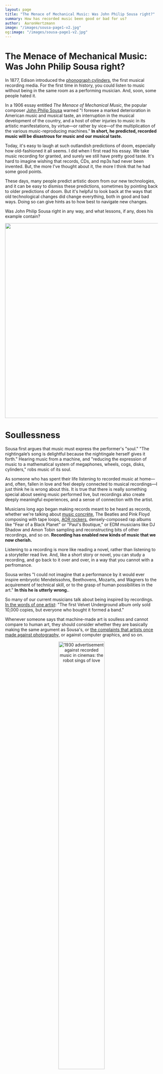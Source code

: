 ```yaml
---
layout: page
title: "The Menace of Mechanical Music: Was John Philip Sousa right?"
summary: How has recorded music been good or bad for us?
author:  AaronHertzmann
image: "/images/sousa-page1-v2.jpg"
og:image: "/images/sousa-page1-v2.jpg"
---
```


# The Menace of Mechanical Music: Was John Philip Sousa right?

In 1877, Edison introduced the [phonograph cylinders](https://en.wikipedia.org/wiki/Phonograph_cylinder), the first musical recording media. For the first time in history, you could listen to music without being in the same room as a performing musician.  And, soon, some people hated it.

In a 1906 essay entitled _The Menace of Mechanical Music_, the popular composer [John Philip Sousa](https://en.wikipedia.org/wiki/John_Philip_Sousa) warned "I foresee a marked deterioration in American music and musical taste, an interruption in the musical development of the country, and a host of other injuries to music in its artistic manifestations, by virtue—or rather by vice—of the multiplication of the various music-reproducing machines."  **In short, he predicted, recorded music will be disastrous for music and our musical taste.**

Today, it's easy to laugh at such outlandish predictions of doom, especially how old-fashioned it all seems. I did when I first read his essay.  We take music recording for granted, and surely we still have pretty good taste. It's hard to imagine wishing that records, CDs, and mp3s had never been invented. But, the more I've thought about it, the more I think that he had some good points.

These days, many people predict artistic doom from our new technologies, and it can be easy to dismiss these predictions, sometimes by pointing back to older predictions of doom. But it's helpful to look back at the ways that old technological changes did change everything, both in good and bad ways. Doing so can give hints as to how best to navigate new changes.

Was John Philip Sousa right in any way, and what lessons, if any, does his example contain?


<center>
  <a href="../../../images/sousa-page1.jpg"><img src="../../../images/sousa-page1-v2.jpg" width="640"></a>
</center>

# Soullessness

Sousa first argues that music must express the performer's "soul." "The nightingale’s song is delightful because the nightingale herself gives it forth."  Hearing music from a machine, and "reducing the expression of music to a mathematical system of megaphones, wheels, cogs, disks, cylinders," robs music of its soul.

As someone who has spent their life listening to recorded music at home—and, often, fallen in love and feel deeply connected to musical recordings—I just think he is wrong about this. It is true that there is really something special about seeing music performed live, but recordings also create deeply meaningful experiences, and a sense of connection with the artist. 

Musicians long ago began making records meant to be heard as records, whether we're talking about [music concrète](https://en.wikipedia.org/wiki/Musique_concr%C3%A8te), The Beatles and Pink Floyd composing with tape loops, [AOR rockers](https://en.wikipedia.org/wiki/Album-oriented_rock), densely-composed rap albums like "Fear of a Black Planet" or "Paul's Boutique," or EDM musicians like DJ Shadow and Amon Tobin sampling and reconstructing bits of other recordings, and so on.  **Recording has enabled new kinds of music that we now cherish.** 

Listening to a recording is more like reading a novel, rather than listening to a storyteller read live. And, like a short story or novel, you can study a recording, and go back to it over and over, in a way that you cannot with a perfromance.

Sousa writes "I could not imagine that a performance by it would ever inspire embryotic Mendelssohns, Beethovens, Mozarts, and Wagners to the acquirement of technical skill, or to the grasp of human possibilities in the art." **In this he is utterly wrong.**. 

So many of our current musicians talk about being inspired by recordings. <a href="https://www.bbc.com/news/entertainment-arts-58876732">In the words of one artist</a>: "The first Velvet Underground album only sold 10,000 copies, but everyone who bought it formed a band."

Whenever someone says that machine-made art is soulless and cannot compare to human art, they should consider whether they are basically making the same argument as Sousa's, or [the complaints that artists once made against photography](/2022/08/29/photography-history.html), or against computer graphics, and so on.


<center>
<figure>
   <p float="left">
   <img src="../../../images/cinemahistory/robot_sings_of_love.jpg" alt="1930 advertisement against recorded music in cinemas: the robot sings of love" width="60%"/>
</p>
</figure>
<figcenter><i>Advertisement from <a href="https://www.smithsonianmag.com/history/musicians-wage-war-against-evil-robots-92702721/">a 1927 campaign</a> against using recorded music in movies</i></figcenter>
</center>

# People making music together

But, on the next point, I think Sousa was right on.  

Sousa wrote "The time is coming when no one will be ready to submit himself to the ennobling discipline of learning music." In short, he wrote that people would not learn to make music because they could just listen to recordings instead of making it themselves.

He throws out many instances of camaraderie in people making music together that, individually seemed old-fashioned and absurd when I first read it.  People gathering around a campfire won't tell stories or play music, they'll just listen to recordings!  But, taken together, I think he did have a real point.

Before recorded music, friends, families and communities often made music together. Friends and family would gather in their living rooms; [the piano was the center of social life in saloons and taverns](https://www.newyorker.com/magazine/2005/06/06/the-record-effect).  

In contrast, when I grew up, at the center of most living rooms was a television. I never learned an instrument so I've never experienced it myself. I've only been around friends playing music on a handful of occasion, but, these occasions seemed magical.  I've heard from several people that singing together in groups and choirs is a powerful bonding experience.

In fact, [there's good evidence that communal bonding is the evolutionary explanation for _why we have music at all_](https://www.cambridge.org/core/journals/behavioral-and-brain-sciences/article/abs/music-as-a-coevolved-system-for-social-bonding/F1ACB3586FD3DD5965E56021F506BC4F).  [Like all arts, recorded music has its own social functions](/2021/03/22/art-is-social.html), for example, fans playing music together, and trading and selling, but I'm not sure these make up for not making music ourselves.

For most of us, experiencing music is a largely passive activity, and we've lots some of its social bonding functions. **Sousa was basically right about this.**




# Copyight

And now we come to the real reason for Sousa's article: his call for copyright protections for composers. "Composers of the music now produced so widely by the mechanical players of every sort draw no profit from it whatever. ... The composer of the most popular waltz or march of the year must see it seized, reproduced at will on wax cylinder, brass disk, or strip of perforated paper, multiplied indefinitely, and sold at large profit all over the country, without a penny of remuneration to himself for the use of this original product of his brain." 

At the time, the US had no copyright law granting composers' rights, and Sousa's article was written as part of a campaign to create one.  The campaign was successful, leading to the creation of statutory licensing for music. Every time a music recording is played publicly, whether in a dance club or in your local cafe, some amount of money must be paid to ASCAP, which in turn is paid to composers.  Licensing is compulsory, meaning that you do not need to obtain permission from the composers.  

This system seems to have been a successful and uncontroversial way to compensate and incentivize music composition, so, in that sense, Sousa was "right."







# Is it good or bad? What are the lessons?

Is recorded music good or bad?  I, for one, could not imagine giving it up, or going back in time and trying to prevent its creation, if such a thing were possible. Yet, today, we continue to struggle with the way recording has replaced human connection—to oversimplify a bit, we've gone from making music together to listening to a few enormously, skilled and talented artists at home alone.

It's hard to take Sousa's claims of the purity of performance too seriously, since his own band sold recordings for profits. And, earlier in his careeer, he had used Gilbert and Sullivan's music without compensating them, to which Arthur Sullivan had said, "It seems to be their opinion that a free and independent American citizen ought not to be robbed of his right of robbing somebody else."

New music recording and distribution technologies have since led to many, many new copyright battles, including battles over [cassette tapes](https://en.wikipedia.org/wiki/Home_Taping_Is_Killing_Music), [sampling in hip-hop](https://en.wikipedia.org/wiki/Sampling_(music)#Lawsuits), [file-sharing](https://en.wikipedia.org/wiki/File_sharing), [pop art](https://www.smithsonianmag.com/smart-news/andy-warhol-copyright-prince-fair-use-180982230/), [appropriation art](https://en.wikipedia.org/wiki/Appropriation_(art)#Examples_of_lawsuits), and on and on.  New technologies lead to compensation battles as well: [video streaming technology led to the 2023 Hollywood writers' strikes](https://www.youtube.com/watch?v=ILaU78Oo7XM), and [compensation for musicians from online streaming remains bad](https://en.wikipedia.org/wiki/Criticism_of_Spotify#Business_practices).  

Each of these battles are accompanied with absolute claims about art like Sousa's: not only does the new technology ruin compensation for artists, also it's soulless, it's bad for art.  A lot of campaigners against new technology don't just say it's bad for compensation, they say it's bad, period.  But I think we should separate these issues. 

I could not imagine wishing that these technologies themselves did not exist. You may consider yourself lucky if you have never had to go to a neighborhood video store to see what few movies you could bring home to watch, or flipped channels on a TV to see what was on—and ended up watching reruns and commercials. [Giblin and Doctorow make a compelling case](https://chokepointcapitalism.com/) that the source of current artist precarity is not, primarily, technology or copyright, but near-monopoly market conditions. 

With each new technology, the loudest voices make the most extreme arguments, for why the technology has nothing but benefits, or will ruin everything. In the words of historian Melvin Kranzberg, [technology is neither good, nor bad, but nor is it neutral](https://journals.sagepub.com/doi/abs/10.1177/027046769501500104).  

We, as humans, are so bad at intuitively reasoning about the complexities of these long-term changes. But [there are many common trends that occur again and again with new artistic technologies](/2022/12/17/when-tech-changes-art.html) studying these kinds of examples provides a useful counter against simplistic thinking and [status quo bias](/2022/12/16/status-quo-bias.html).


<center>
  <figure>
    <img src="../../../images/Home_taping_is_killing_music.png" width="280" height="231">
    <figcaption><i>Logo of a 1980s <a href="https://en.wikipedia.org/wiki/Home_Taping_Is_Killing_Music">music-industry campaign against cassette tapes</a></i></figcaption>
  </figure>
</center>


**Further reading**

* [_The Menace of Mechanical Music_](https://ocw.mit.edu/courses/21m-380-music-and-technology-contemporary-history-and-aesthetics-fall-2009/18ab3aba9fe7aa1502a55cd049333659_MIT21M_380F09_read02_sousa.pdf) by John Philip Sousa. Read it for yourself!

* [Background on Sousa and his legal battles by Patrick Warfield](https://www.cambridge.org/core/journals/journal-of-the-society-for-american-music/article/abs/john-philip-sousa-and-the-menace-of-mechanical-music/A9E621587BE7580ABD73AEF64D4B2DC8)

* My blog post on [When Technology Changes Art](/2022/12/17/when-tech-changes-art.html)



_Thanks to [artist Tom White](https://drib.net/) for recommending the Sousa essay to me._